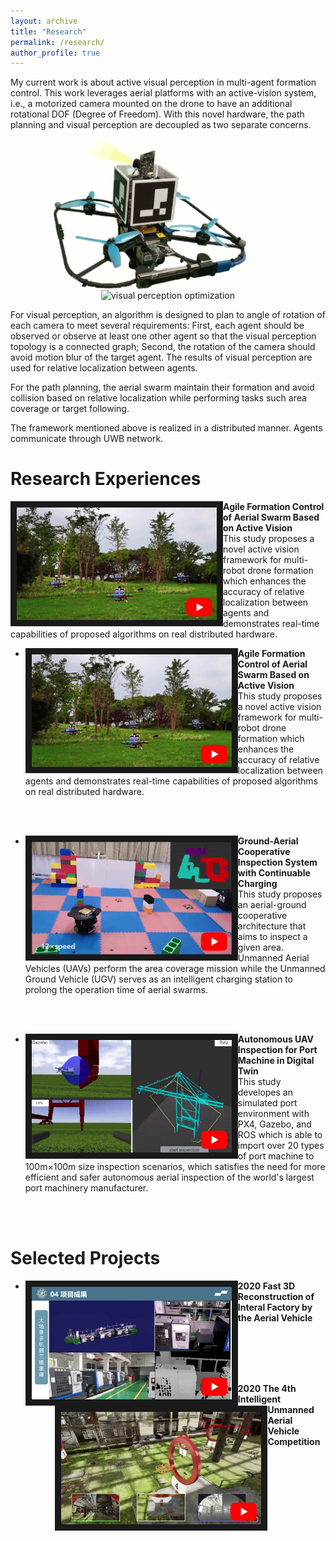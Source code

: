 ```yaml
---
layout: archive
title: "Research"
permalink: /research/
author_profile: true
---
```


My current work is about active visual perception in multi-agent formation control. This work leverages aerial platforms with an active-vision system, i.e., a motorized camera mounted on the drone to have an additional rotational DOF (Degree of Freedom). With this novel hardware, the path planning and visual perception are decoupled as two separate concerns. 

<div align="center">
 <img src="/images/active-vision-system.gif"  width = "310" height = "240" alt="active-vision system" align="center" />
 &emsp;&emsp;&emsp;&emsp;
 <img src="/images/opt-vision.gif"  width = "240" height = "240" alt="visual perception optimization" align="center" />
</div>


For visual perception, an algorithm is designed to plan to angle of rotation of each camera to meet several requirements: First, each agent should be observed or observe at least one other agent so that the visual perception topology is a connected graph; Second, the rotation of the camera should avoid motion blur of the target agent. The results of visual perception are used for relative localization between agents.

For the path planning, the aerial swarm maintain their formation and avoid collision based on relative localization while performing tasks such area coverage or target following. 

The framework mentioned above is realized in a distributed manner. Agents communicate through UWB network.

Research Experiences
======
<!-- <table><tr>
 <td>
 </td>
  <a href="https://www.youtube.com/watch?v=pyMY54b_c-4" target="_blank">
    <img src="/images/active-vision.png" align = "left" alt="active vision" width="320" height="180" border="10" />
  </a>
 <td>
  <p> 
   <b>Agile Formation Control of Aerial Swarm Based on Active Vision</b>
   <br />
   This study proposes a novel active vision framework for multi-robot drone formation which enhances the accuracy of relative localization between agents and demonstrates real-time capabilities of proposed algorithms on real distributed hardware. 
 </p>
 </td>
</tr></table>
<br /><br /> -->

<div>
 <a href="https://www.youtube.com/watch?v=pyMY54b_c-4" target="_blank">
    <img src="/images/active-vision.png" align = "left" alt="active vision" width="320" height="180" border="10" style="vertical-align:middle"/>
  </a>
 <p> 
   <b>Agile Formation Control of Aerial Swarm Based on Active Vision</b>
   <br />
   This study proposes a novel active vision framework for multi-robot drone formation which enhances the accuracy of relative localization between agents and demonstrates real-time capabilities of proposed algorithms on real distributed hardware. 
 </p>
</div>


<ul>
<li>
 <a href="https://www.youtube.com/watch?v=pyMY54b_c-4" target="_blank">
   <img src="/images/active-vision.png" align = "left" alt="active vision" width="320" height="180" border="10" />
 </a>
 <p> 
  <b>Agile Formation Control of Aerial Swarm Based on Active Vision</b>
  <br />
  This study proposes a novel active vision framework for multi-robot drone formation which enhances the accuracy of relative localization between agents and demonstrates real-time capabilities of proposed algorithms on real distributed hardware. 
 </p>
</li>
</ul>
<br /><br />


<ul>
<li>
 <a href="https://www.youtube.com/watch?v=VPgk_Q9hdwE" target="_blank">
   <img src="/images/ground-aerial.png" align = "left" alt="ground-aerial inspection" width="320" height="180" border="10" />
 </a>
 <div>
  <p> 
   <b>Ground-Aerial Cooperative Inspection System with Continuable Charging</b>
   <br />
   This study proposes an aerial-ground cooperative architecture that aims to inspect a given area. Unmanned Aerial Vehicles (UAVs) perform the area coverage mission while the Unmanned Ground Vehicle (UGV) serves as an intelligent charging station to prolong the operation time of aerial swarms.
  </p>
 </div>
</li>
</ul>
<br /><br />


<ul>
<li>
 <a href="https://www.youtube.com/watch?v=nDiZuc0lM-s" target="_blank">
   <img src="/images/quayside-inspection.png" align = "left" alt="quayside inspection" width="320" height="180" border="10" />
 </a>
 <div>
  <p> 
   <b>Autonomous UAV Inspection for Port Machine in Digital Twin</b>
   <br />
   This study	developes an simulated port environment with PX4, Gazebo, and ROS which is able to import over 20 types of port machine to 100m×100m size inspection scenarios, which satisfies the need for more efficient and safer autonomous aerial inspection of the world's largest port machinery manufacturer.
  </p>
 </div>
</li>
</ul>
<br /><br />


Selected Projects
======
<ul>
<li>
 <a href="https://www.youtube.com/watch?v=k0W_9xlVHAk" target="_blank">
   <img src="/images/3D-reconstruction.png" align = "left" alt="quayside inspection" width="320" height="180" border="10" />
 </a>
 <div>
  <p> 
   <b>2020 Fast 3D Reconstruction of Interal Factory by the Aerial Vehicle </b>
   <br /><br /><br />
  </p>
 </div>
</li>
<ul>
<br /><br />

 
<ul>
<li>
 <a href="https://www.youtube.com/watch?v=wfi7CVHrzNU" target="_blank">
   <img src="/images/drone-competition.png" align = "left" alt="drone-competition" width="320" height="180" border="10" />
 </a>
 <div>
  <p> 
   <b>2020 The 4th Intelligent Unmanned Aerial Vehicle Competition </b>
   <br /><br /><br />
  </p>
 </div>
</li>
<ul>


